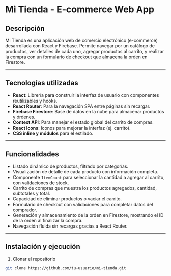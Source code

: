 # Mi Tienda - E-commerce Web App

## Descripción

Mi Tienda es una aplicación web de comercio electrónico (e-commerce) desarrollada con React y Firebase. Permite navegar por un catálogo de productos, ver detalles de cada uno, agregar productos al carrito, y realizar la compra con un formulario de checkout que almacena la orden en Firestore.

---

## Tecnologías utilizadas

- **React**: Librería para construir la interfaz de usuario con componentes reutilizables y hooks.
- **React Router**: Para la navegación SPA entre páginas sin recargar.
- **Firebase Firestore**: Base de datos en la nube para almacenar productos y órdenes.
- **Context API**: Para manejar el estado global del carrito de compras.
- **React Icons**: Iconos para mejorar la interfaz (ej. carrito).
- **CSS inline y módulos** para el estilado.

---

## Funcionalidades

- Listado dinámico de productos, filtrado por categorías.
- Visualización de detalle de cada producto con información completa.
- Componente `ItemCount` para seleccionar la cantidad a agregar al carrito, con validaciones de stock.
- Carrito de compras que muestra los productos agregados, cantidad, subtotales y total.
- Capacidad de eliminar productos o vaciar el carrito.
- Formulario de checkout con validaciones para completar datos del comprador.
- Generación y almacenamiento de la orden en Firestore, mostrando el ID de la orden al finalizar la compra.
- Navegación fluida sin recargas gracias a React Router.

---

## Instalación y ejecución

1. Clonar el repositorio

```bash
git clone https://github.com/tu-usuario/mi-tienda.git
